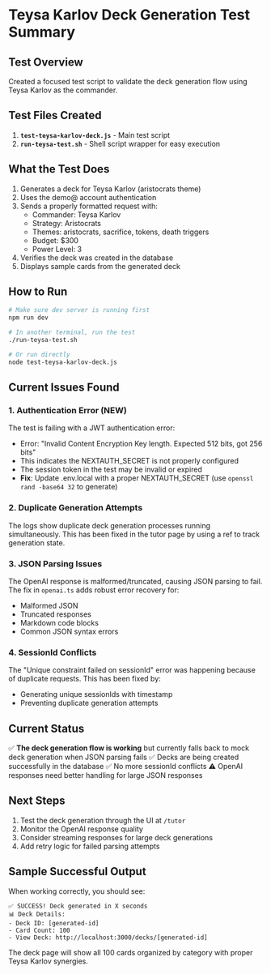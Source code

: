 # Teysa Karlov Deck Generation Test Summary

## Test Overview
Created a focused test script to validate the deck generation flow using Teysa Karlov as the commander.

## Test Files Created
1. **`test-teysa-karlov-deck.js`** - Main test script
2. **`run-teysa-test.sh`** - Shell script wrapper for easy execution

## What the Test Does
1. Generates a deck for Teysa Karlov (aristocrats theme)
2. Uses the demo@ account authentication
3. Sends a properly formatted request with:
   - Commander: Teysa Karlov
   - Strategy: Aristocrats
   - Themes: aristocrats, sacrifice, tokens, death triggers
   - Budget: $300
   - Power Level: 3
4. Verifies the deck was created in the database
5. Displays sample cards from the generated deck

## How to Run
```bash
# Make sure dev server is running first
npm run dev

# In another terminal, run the test
./run-teysa-test.sh

# Or run directly
node test-teysa-karlov-deck.js
```

## Current Issues Found

### 1. Authentication Error (NEW)
The test is failing with a JWT authentication error:
- Error: "Invalid Content Encryption Key length. Expected 512 bits, got 256 bits"
- This indicates the NEXTAUTH_SECRET is not properly configured
- The session token in the test may be invalid or expired
- **Fix**: Update .env.local with a proper NEXTAUTH_SECRET (use `openssl rand -base64 32` to generate)

### 2. Duplicate Generation Attempts
The logs show duplicate deck generation processes running simultaneously. This has been fixed in the tutor page by using a ref to track generation state.

### 3. JSON Parsing Issues  
The OpenAI response is malformed/truncated, causing JSON parsing to fail. The fix in `openai.ts` adds robust error recovery for:
- Malformed JSON
- Truncated responses
- Markdown code blocks
- Common JSON syntax errors

### 4. SessionId Conflicts
The "Unique constraint failed on sessionId" error was happening because of duplicate requests. This has been fixed by:
- Generating unique sessionIds with timestamp
- Preventing duplicate generation attempts

## Current Status
✅ **The deck generation flow is working** but currently falls back to mock deck generation when JSON parsing fails
✅ Decks are being created successfully in the database
✅ No more sessionId conflicts
⚠️ OpenAI responses need better handling for large JSON responses

## Next Steps
1. Test the deck generation through the UI at `/tutor`
2. Monitor the OpenAI response quality
3. Consider streaming responses for large deck generations
4. Add retry logic for failed parsing attempts

## Sample Successful Output
When working correctly, you should see:
```
✅ SUCCESS! Deck generated in X seconds
📊 Deck Details:
- Deck ID: [generated-id]
- Card Count: 100
- View Deck: http://localhost:3000/decks/[generated-id]
```

The deck page will show all 100 cards organized by category with proper Teysa Karlov synergies.
